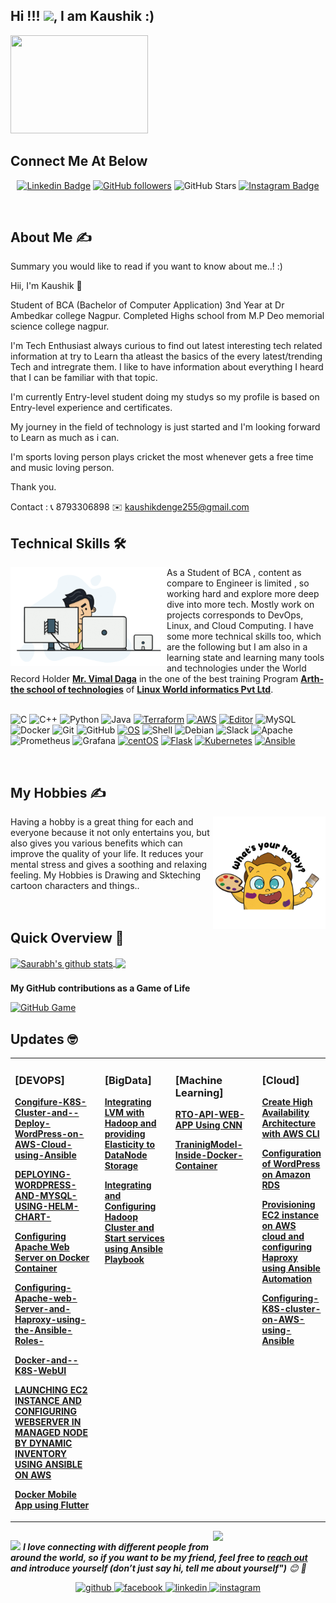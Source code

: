## Hi !!! <img src="https://github.com/TheDudeThatCode/TheDudeThatCode/blob/master/Assets/Hi.gif" width="29px">, I am Kaushik :)

<!--Header-->
<p align="left">
  <img src="https://c.tenor.com/s6eHxBGHvlIAAAAM/animation-cartoons.gif" width="220" height="157" />
</p>


## Connect Me At Below
  <!--social media icon-->
<div align="center">
 
 
 
 

[![Linkedin Badge](https://img.shields.io/badge/-Kaushik%20Denge-blue?style=social&logo=Linkedin&logoColor=blue&link=https://www.linkedin.com/in/kaushik-denge/)](https://www.linkedin.com/in/kaushik-denge/) [![GitHub followers](https://img.shields.io/github/followers/hac?label=Follow&style=social)](https://github.com/Kaushik255/)
![GitHub Stars](https://img.shields.io/github/stars/Kaushik255?style=social)
[![Instagram Badge](https://img.shields.io/badge/-KaushikDenge-blue?style=social&logo=Instagram&link=https://www.instagram.com/kaushik255_d/?hl=en/)](https://www.instagram.com/kaushik255_d/?hl=en/) 



</div>  

</br>


<!--About Me-->
<div>
 <p>
</p>
  


## About Me ✍
 
Summary you would like to read if you want to know about me..! :)

Hii, I'm Kaushik 👋

Student of BCA (Bachelor of Computer Application) 3nd Year at Dr Ambedkar college Nagpur. Completed Highs school from M.P Deo memorial science college nagpur.


I'm Tech Enthusiast always curious to find out latest interesting tech related information at try to Learn tha atleast the basics of the every latest/trending Tech and intregrate them. I like to have information about everything I heard that I can be familiar with that topic.

I'm currently Entry-level student doing my studys so my profile is based on Entry-level experience and certificates.

My journey in the field of technology is just started and I'm looking forward to Learn as much as i can.

I'm sports loving person plays cricket the most whenever gets a free time and music loving person.

Thank you.

Contact :
📞 8793306898
✉️ kaushikdenge255@gmail.com

</div>

<!--technical skill-->

## Technical Skills 🛠 

<img align='left' src='https://github.com/SaurabhSK123/SaurabhSK123/blob/main/mygif.gif' width='250"'>

As a Student of BCA , content as compare to Engineer is limited , so working hard and explore more deep dive into more tech. Mostly work on projects corresponds to DevOps, Linux, and Cloud Computing. I have some more technical skills too,  which are the following but I am also in a learning state and learning many tools and technologies under the World Record Holder [<b>Mr. Vimal Daga</b>](https://www.linkedin.com/in/vimaldaga/?originalSubdomain=in) in the one of the best training Program [<b>Arth-the school of technologies</b>](https://rightarth.com/) of [<b>Linux World informatics Pvt Ltd</b>](https://www.linuxworldindia.org/).
<br />
<br />

![C](https://img.shields.io/badge/-C-000?&logo=C)
![C++](https://img.shields.io/badge/-C++-00599C?style=flat-square&logo=c)
![Python](https://img.shields.io/badge/-Python-black?style=flat-square&logo=Python)
![Java](https://img.shields.io/badge/-java-E34A86?style=flat-square&logo=java)
[![Terraform](https://img.shields.io/badge/Learning-Terraform-623ce4?style=flat-square&logo=terraform&logoColor=white)](https://www.terraform.io/)
[![AWS](https://img.shields.io/badge/Learning-AWS-FF9900?style=flat-square&logo=amazon-aws&logoColor=white)](https://github.com/br3ndonland/awsdev)
[![Editor](https://img.shields.io/badge/Editor-VSCode-blue?style=flat-square&logo=visual-studio-code&logoColor=white)](https://code.visualstudio.com/)
![MySQL](https://img.shields.io/badge/-MySQL-black?style=flat-square&logo=mysql)
![Docker](https://img.shields.io/badge/-Docker-black?style=flat-square&logo=docker)
![Git](https://img.shields.io/badge/-Git-black?style=flat-square&logo=git)
![GitHub](https://img.shields.io/badge/-GitHub-181717?style=flat-square&logo=github)
[![OS](https://img.shields.io/badge/OS-Linux-informational?style=flat-square&logo=linux&logoColor=white)](https://en.wikipedia.org/wiki/Linux)
 ![Shell](https://img.shields.io/badge/-Shell-blasck?style=plastic&logo=Shell)
 ![Debian](https://img.shields.io/badge/-Debian-A80030?style=flat-square&logo=Debian&logoColor=white)
 ![Slack](https://img.shields.io/badge/-Slack-E01563?style=flat-square&logo=Slack&logoColor=white)
 ![Apache](https://img.shields.io/badge/-Apache-D22128?style=flat-square&logo=Apache&logoColor=white)
 ![Prometheus](https://img.shields.io/badge/-Prometheus-000?&logo=Prometheus)
 ![Grafana](https://img.shields.io/badge/-Grafana-000?&logo=Grafana)
 [![centOS](https://img.shields.io/badge/CentOS-7.0-blue?style=flat-square&logo=CentOS&logoColor=262577)](https://www.centos.org/)
 [![Flask](https://img.shields.io/badge/-Flask-000000?style=flat-square&logo=Flask&logoColor=ffffff)](https://flask.palletsprojects.com/)
 [![Kubernetes](https://img.shields.io/badge/-Kubernetes-326CE5?style=flat-square&logo=Kubernetes&logoColor=ffffff)](https://kubernetes.io/)
 [![Ansible](https://img.shields.io/badge/-ansible-326CE5?style=flat-square&logo=ansible&logoColor=000000)](https://ansible.io/)

<br/>

 <!--My Hobbies-->
## My Hobbies ✍
<img align='right' src='https://github.com/SaurabhSK123/SaurabhSK123/blob/main/Hobbies.gif' width='180"'>
Having a hobby is a great thing for each and everyone because it not only entertains you, but also gives you various benefits which can improve the quality of your life. It reduces your mental stress and gives a soothing and relaxing feeling. My Hobbies is Drawing and Skteching cartoon characters and things..

<br/>
<br/>
<br/>
<!--Github Progess bar-->

## Quick Overview 📝
    
<a href="https://github.com/hackcoderr/github-readme-stats">
  <img align="center" src="https://github-readme-stats.anuraghazra1.vercel.app/api?username=SaurabhSK123&show_icons=true&include_all_commits=true&theme=radical" alt="Saurabh's github stats" />
</a>
<a href="https://github.com/SaurabhSK123/github-readme-stats">
 
  <img align="center" src="https://github-readme-stats.anuraghazra1.vercel.app/api/top-langs/?username=SaurabhSk123&layout=compact&theme=radical" />
</a>

###

<b>My GitHub contributions as a Game of Life</b>

[![GitHub Game](https://github4life.herokuapp.com/SaurabhSK123.gif?z=6)](https://github4life.herokuapp.com/SaurabhSK123)

##
## Updates 🤓
<b>
<table><tr><td valign="top" width="33%">

### [DEVOPS]
<!-- recent_releases starts -->

[Congifure-K8S-Cluster-and--Deploy-WordPress-on-AWS-Cloud-using-Ansible](https://www.linkedin.com/posts/saurabh-kharkate_automating-kubernetes-cluster-and-configuring-activity-6797458295633281024-cDT1)

[DEPLOYING-WORDPRESS-AND-MYSQL-USING-HELM-CHART-](https://www.linkedin.com/posts/saurabh-kharkate_vimaldaga-righteducation-educationredefine-activity-6797474729428041729-UQKG)
  
[Configuring Apache Web Server on Docker Container](https://saurabhkharkate05.medium.com/configuring-apache-web-server-on-docker-container-6fd01b12e56a)

[Configuring-Apache-web-Server-and-Haproxy-using-the-Ansible-Roles-](https://github.com/SaurabhSK123/Configuring-Apache-web-Server-and-Haproxy-using-the-Ansible-Roles-.git)

[Docker-and--K8S-WebUI](https://www.linkedin.com/posts/saurabh-kharkate_worldrecordholder-training-internship-activity-6816313251706503168--OrC)

[LAUNCHING EC2 INSTANCE AND CONFIGURING WEBSERVER IN MANAGED NODE BY DYNAMIC INVENTORY USING ANSIBLE ON AWS](https://github.com/SaurabhSK123/Arth-Task12.2_Dynamic_inventory.git)
  
[Docker Mobile App using Flutter](https://www.linkedin.com/posts/saurabh-kharkate_task11-worldrecordholder-training-activity-6836398819261980672-wdh6)

</td><td valign="top" width="25%"> 
 
### [BigData]
<!-- recent_releases starts -->
[Integrating LVM with Hadoop and providing Elasticity to DataNode Storage](https://saurabhkharkate05.medium.com/integrating-lvm-with-hadoop-and-providing-elasticity-to-datanode-storage-49fe38ffdeb2)
  
[Integrating and Configuring Hadoop Cluster and Start services using Ansible Playbook](https://saurabhkharkate05.medium.com/integrating-and-configuring-hadoop-cluster-and-start-services-using-ansible-playbook-9dc2f2dc91ea)


</td><td valign="top" width="30%"> 

### [Machine Learning]
<!-- blog starts -->
 [RTO-API-WEB-APP Using CNN](https://github.com/SaurabhSK123/RTO-API-WEB-APP)
  
 [TraninigModel-Inside-Docker-Container](https://github.com/SaurabhSK123/TraninigModel-Inside-Docker-Container)


</td><td valign="top" width="50%">

### [Cloud]
<!-- tils starts -->

[Create High Availability Architecture with AWS CLI](https://saurabhkharkate05.medium.com/create-high-availability-architecture-with-aws-cli-37f270a3b593)

[Configuration of WordPress on Amazon RDS](https://www.linkedin.com/posts/saurabh-kharkate_vimaldaga-righteducation-rightmentor-activity-6789141372323553281-cUFl)
  
[Provisioning EC2 instance on AWS cloud and configuring Haproxy using Ansible Automation](https://saurabhkharkate05.medium.com/provisioning-ec2-instance-on-aws-cloud-and-configuring-haproxy-using-ansible-automation-104f35320c8b)
  
[Configuring-K8S-cluster-on-AWS-using-Ansible](https://saurabhkharkate05.medium.com/ansible-role-to-automate-kubernetes-multi-node-cluster-over-aws-cloud-d9bab458a578)


</td></tr></table> </b>


<!--footer-->

<img align='right' src="https://gist.githubusercontent.com/theintel/08ef8fb89ca9723215fd7cf555296c98/raw/feef4367c64ef24c8c7bd6eefcd55ceb29901b10/wi.gif" width="180">

##
<img src="https://media.giphy.com/media/LnQjpWaON8nhr21vNW/giphy.gif" width="60"> <em><b>I love connecting with different people from around the world, so if you want to be my friend, feel free to [reach out](https://wa.me/+918551018237) and introduce yourself (don’t just say hi, tell me about yourself")</b> 😊 💜</em>


<div align="center">
<a href="https://github.com/SaurabhSK123" target="_blank">
<img src=https://img.shields.io/badge/github-%2324292e.svg?&style=for-the-badge&logo=github&logoColor=white alt=github style="margin-bottom: 5px;" />
</a>
<a href="https://www.facebook.com/saurabh.kharkate.5/" target="_blank">
<img src=https://img.shields.io/badge/facebook-%232E87FB.svg?&style=for-the-badge&logo=facebook&logoColor=white alt=facebook style="margin-bottom: 5px;" />
</a>
<a href="https://www.linkedin.com/in/saurabh-kharkate/" target="_blank">
<img src=https://img.shields.io/badge/linkedin-%231E77B5.svg?&style=for-the-badge&logo=linkedin&logoColor=white alt=linkedin style="margin-bottom: 5px;" />
</a>
<a href="https://www.instagram.com/saurabh_sk_789/?hl=en" target="_blank">
<img src=https://img.shields.io/badge/instagram-%23000000.svg?&style=for-the-badge&logo=instagram&logoColor=white alt=instagram style="margin-bottom: 5px;" />
</a>  

</div>  
